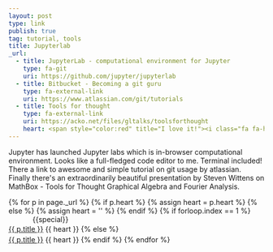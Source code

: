 ```yaml
---
layout: post
type: link
publish: true
tag: tutorial, tools
title: Jupyterlab
_url:
  - title: JupyterLab - computational environment for Jupyter
    type: fa-git
    uri: https://github.com/jupyter/jupyterlab
  - title: Bitbucket - Becoming a git guru
    type: fa-external-link
    uri: https://www.atlassian.com/git/tutorials
  - title: Tools for thought
    type: fa-external-link
    uri: https://acko.net/files/gltalks/toolsforthought
    heart: <span style="color:red" title="I love it!"><i class="fa fa-heart" aria-hidden="true"></i></span>
---
```

Jupyter has launched Jupyter labs which is in-browser computational environment. Looks like a full-fledged code editor to me. Terminal included! There a link to awesome and simple tutorial on git usage by atlassian. Finally there's an extraordinarily beautiful presentation by Steven Wittens on MathBox -
Tools for Thought Graphical Algebra and Fourier Analysis.

{% for p in page._url %}
{% if p.heart %}
{% assign heart = p.heart %}
{% else %}
{% assign heart = '' %}
{% endif %}
{% if forloop.index == 1 %}
<span class="date" title="{{specialtitle}}" style="color:#{{specialcolor}}">&nbsp;&nbsp;&nbsp;&nbsp;&nbsp;&nbsp;&nbsp;&nbsp;&nbsp;&nbsp;&nbsp;</span> {{special}}<br/> <a href="{{ p.uri }}" target="_blank" style="line-height:1.5">{{ p.title }}</a> <i class="fa {{ p.type }}" aria-hidden="true"></i> {{ heart }}
{% else %}
<span class="date">&nbsp;&nbsp;&nbsp;&nbsp;&nbsp;&nbsp;&nbsp;&nbsp;&nbsp;&nbsp;&nbsp;</span> <br/> <a href="{{ p.uri }}" target="_blank" style="line-height:1.5">{{ p.title }}</a> <i class="fa {{ p.type }}" aria-hidden="true"></i> {{ heart }}
{% endif %}
{% endfor %}
